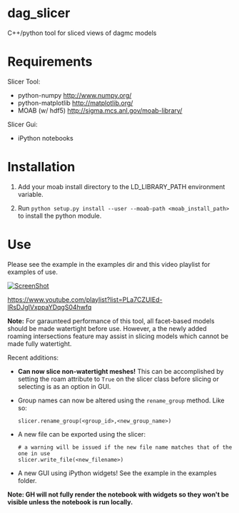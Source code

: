 dag_slicer
==========

C++/python tool for sliced views of dagmc models

Requirements
============

Slicer Tool:

* python-numpy http://www.numpy.org/
* python-matplotlib http://matplotlib.org/
* MOAB (w/ hdf5) http://sigma.mcs.anl.gov/moab-library/

Slicer Gui:

* iPython notebooks

Installation
============

1) Add your moab install directory to the LD_LIBRARY_PATH environment variable.

2) Run `python setup.py install --user --moab-path <moab_install_path>` to install the python module. 

Use
=======

Please see the example in the examples dir and this video playlist for examples of use.


[![ScreenShot](https://img.youtube.com/vi/O_6JdD5INa4/0.jpg)](https://www.youtube.com/playlist?list=PLa7CZUIEd-lRsDJgIVxppaYDqgS04hwfq)


https://www.youtube.com/playlist?list=PLa7CZUIEd-lRsDJgIVxppaYDqgS04hwfq

__Note:__ For garaunteed performance of this tool, all facet-based models should be made watertight before use. However, a the newly added roaming intersections feature may assist in slicing models which cannot be made fully watertight.

Recent additions:

* __Can now slice non-watertight meshes!__ This can be accomplished by setting the roam attribute to `True` on the slicer class before slicing or selecting is as an option in GUI.

* Group names can now be altered using the `rename_group` method. Like so:

  ```
  slicer.rename_group(<group_id>,<new_group_name>)
  ```
* A new file can be exported using the slicer:

  ```
  # a warning will be issued if the new file name matches that of the one in use
  slicer.write_file(<new_filename>)
  ```
  
* A new GUI using iPython widgets! See the example in the examples folder.


**Note: GH will not fully render the notebook with widgets so they won't be visible unless the notebook is run locally.** 
 